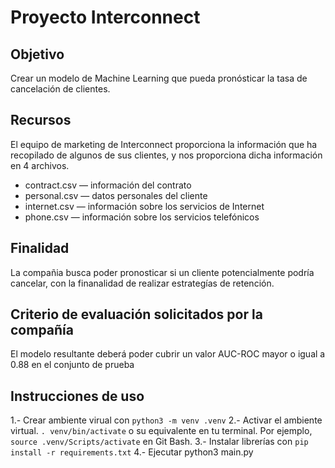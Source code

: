 
# Proyecto Interconnect

##  Objetivo
Crear un modelo de Machine Learning que pueda pronósticar la tasa de cancelación de clientes.

##  Recursos
El equipo de marketing de Interconnect proporciona la información que ha recopilado de algunos de sus clientes, y nos proporciona dicha información en 4 archivos.

- contract.csv — información del contrato
- personal.csv — datos personales del cliente
- internet.csv — información sobre los servicios de Internet
- phone.csv — información sobre los servicios telefónicos

## Finalidad
La compañia busca poder pronosticar si un cliente potencialmente podría cancelar, con la finanalidad de realizar estrategías de retención.

##  Criterio de evaluación solicitados por la compañía
El modelo resultante deberá poder cubrir un valor AUC-ROC mayor o igual a 0.88 en el conjunto de prueba

## Instrucciones de uso
1.- Crear ambiente virual con `python3 -m venv .venv`
2.- Activar el ambiente virtual. `. venv/bin/activate` o su equivalente en tu terminal. Por ejemplo, `source .venv/Scripts/activate` en Git Bash.
3.- Instalar librerías con `pip install -r requirements.txt`
4.- Ejecutar python3 main.py
<!-- TODO No veo el archivo `main.py` -->

